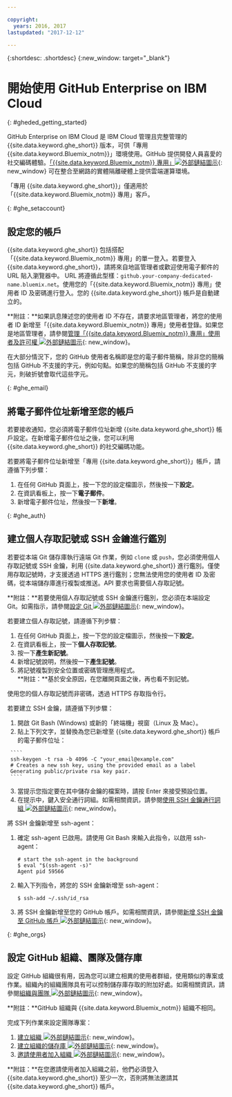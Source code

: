 ```yaml
---

copyright:
  years: 2016, 2017
lastupdated: "2017-12-12"

---
```


{:shortdesc: .shortdesc}
{:new_window: target="_blank"}

# 開始使用 GitHub Enterprise on IBM Cloud
{: #gheded_getting_started}

GitHub Enterprise on IBM Cloud 是 IBM Cloud 管理且完整管理的 {{site.data.keyword.ghe_short}} 版本，可供「專用 {{site.data.keyword.Bluemix_notm}}」環境使用。GitHub 提供開發人員喜愛的社交編碼體驗。[「{{site.data.keyword.Bluemix_notm}} 專用」![外部鏈結圖示](../../icons/launch-glyph.svg "外部鏈結圖示")](/docs/dedicated/index.html#dedicated){: new_window} 可在整合至網路的實體隔離硬體上提供雲端運算環境。

「專用 {{site.data.keyword.ghe_short}}」僅適用於「{{site.data.keyword.Bluemix_notm}} 專用」客戶。

{: #ghe_setaccount}
## 設定您的帳戶

{{site.data.keyword.ghe_short}} 包括搭配「{{site.data.keyword.Bluemix_notm}} 專用」的單一登入。若要登入 {{site.data.keyword.ghe_short}}，請將來自地區管理者或歡迎使用電子郵件的 URL 貼入瀏覽器中。 URL 將遵循此型樣：`github.your-company-dedicated-name.bluemix.net`。使用您的「{{site.data.keyword.Bluemix_notm}} 專用」使用者 ID 及密碼進行登入。您的 {{site.data.keyword.ghe_short}} 帳戶是自動建立的。

**附註：**如果訊息陳述您的使用者 ID 不存在，請要求地區管理者，將您的使用者 ID 新增至「{{site.data.keyword.Bluemix_notm}} 專用」使用者登錄。如果您是地區管理者，請參閱[管理「{{site.data.keyword.Bluemix_notm}} 專用」使用者及許可權 ![外部鏈結圖示](../../icons/launch-glyph.svg "外部鏈結圖示")](/docs/admin/index.html#oc_useradmin){: new_window}。

在大部分情況下，您的 GitHub 使用者名稱即是您的電子郵件簡稱，除非您的簡稱包括 GitHub 不支援的字元，例如句點。如果您的簡稱包括 GitHub 不支援的字元，則破折號會取代這些字元。     

{: #ghe_email}
## 將電子郵件位址新增至您的帳戶

若要接收通知，您必須將電子郵件位址新增 {{site.data.keyword.ghe_short}} 帳戶設定。在新增電子郵件位址之後，您可以利用 {{site.data.keyword.ghe_short}} 的社交編碼功能。    

若要將電子郵件位址新增至「專用 {{site.data.keyword.ghe_short}}」帳戶，請遵循下列步驟：    
1. 在任何 GitHub 頁面上，按一下您的設定檔圖示，然後按一下**設定**。    
2. 在資訊看板上，按一下**電子郵件**。    
3. 新增電子郵件位址，然後按一下**新增**。        

{: #ghe_auth}
## 建立個人存取記號或 SSH 金鑰進行鑑別

若要從本端 Git 儲存庫執行遠端 Git 作業，例如 `clone` 或 `push`，您必須使用個人存取記號或 SSH 金鑰，利用 {{site.data.keyword.ghe_short}} 進行鑑別。僅使用存取記號時，才支援透過 HTTPS 進行鑑別；您無法使用您的使用者 ID 及密碼，從本端儲存庫進行複製或推送。API 要求也需要個人存取記號。

**附註：**若要使用個人存取記號或 SSH 金鑰進行鑑別，您必須在本端設定 Git。如需指示，請參閱[設定 Git ![外部鏈結圖示](../../icons/launch-glyph.svg "外部鏈結圖示")](https://help.github.com/enterprise/user/articles/set-up-git/){: new_window}。    

若要建立個人存取記號，請遵循下列步驟：    
   1. 在任何 GitHub 頁面上，按一下您的設定檔圖示，然後按一下**設定**。    
   2. 在資訊看板上，按一下**個人存取記號**。   
   3. 按一下**產生新記號**。
   4. 新增記號說明，然後按一下**產生記號**。
   5. 將記號複製到安全位置或密碼管理應用程式。    
     **附註：**基於安全原因，在您離開頁面之後，再也看不到記號。    

使用您的個人存取記號而非密碼，透過 HTTPS 存取指令行。


若要建立 SSH 金鑰，請遵循下列步驟：
   1. 開啟 Git Bash (Windows) 或新的「終端機」視窗（Linux 及 Mac）。    
   2. 貼上下列文字，並替換為您已新增至 {{site.data.keyword.ghe_short}} 帳戶的電子郵件位址：

     ````
     ssh-keygen -t rsa -b 4096 -C "your_email@example.com"
     # Creates a new ssh key, using the provided email as a label
     Generating public/private rsa key pair.
     ````

   3. 當提示您指定要在其中儲存金鑰的檔案時，請按 Enter 來接受預設位置。
   4. 在提示中，鍵入安全通行詞組。如需相關資訊，請參閱[使用 SSH 金鑰通行詞組 ![外部鏈結圖示](../../icons/launch-glyph.svg "外部鏈結圖示")](https://help.github.com/enterprise/user/articles/working-with-ssh-key-passphrases/){: new_window}。   

將 SSH 金鑰新增至 ssh-agent：    
   1. 確定 ssh-agent 已啟用。請使用 Git Bash 來輸入此指令，以啟用 ssh-agent：
      ````
      # start the ssh-agent in the background
      $ eval "$(ssh-agent -s)"
      Agent pid 59566
      ````    

   2. 輸入下列指令，將您的 SSH 金鑰新增至 ssh-agent：    
      ````
      $ ssh-add ~/.ssh/id_rsa
      ````    
   3. 將 SSH 金鑰新增至您的 GitHub 帳戶。如需相關資訊，請參閱[新增 SSH 金鑰至 GitHub 帳戶 ![外部鏈結圖示](../../icons/launch-glyph.svg "外部鏈結圖示")](https://help.github.com/enterprise/user/articles/adding-a-new-ssh-key-to-your-github-account/){: new_window}。    


{: #ghe_orgs}
## 設定 GitHub 組織、團隊及儲存庫    

設定 GitHub 組織很有用，因為您可以建立相異的使用者群組，使用類似的專案或作業。組織內的組織團隊具有可以控制儲存庫存取的附加好處。如需相關資訊，請參閱[組織與團隊 ![外部鏈結圖示](../../icons/launch-glyph.svg "外部鏈結圖示")](https://help.github.com/enterprise/admin/guides/user-management/organizations-and-teams/){: new_window}。

**附註：**GitHub 組織與 {{site.data.keyword.Bluemix_notm}} 組織不相同。

完成下列作業來設定團隊專案：

   1. [建立組織 ![外部鏈結圖示](../../icons/launch-glyph.svg "外部鏈結圖示")](https://help.github.com/enterprise/user/articles/creating-a-new-organization-account/){: new_window}。
   2. [建立組織的儲存庫 ![外部鏈結圖示](../../icons/launch-glyph.svg "外部鏈結圖示")](https://help.github.com/enterprise/user/articles/create-a-repo/){: new_window}。
   3. [邀請使用者加入組織 ![外部鏈結圖示](../../icons/launch-glyph.svg "外部鏈結圖示")](https://help.github.com/articles/inviting-users-to-join-your-organization/){: new_window}。

  **附註：**在您邀請使用者加入組織之前，他們必須登入 {{site.data.keyword.ghe_short}} 至少一次，否則將無法邀請其 {{site.data.keyword.ghe_short}} 帳戶。

<!-- ### Getting support
To get answers now, submit questions to [Stack Overflow ![External link icon](../../icons/launch-glyph.svg "External link icon")](http://stackoverflow.com/questions/ask?tags=ibm-bluemix_github-enterprise){: new_window}.

For more support, use these resources:    
   1. Complete the form at 
   [IBM Cloud Support Portal![External link icon](../../icons/launch-glyph.svg "External link icon")](https://ibm.biz/bluemixsupport) 
   2. Submit a new ticket through the 
   [Client Success Portal![External link icon](../../icons/launch-glyph.svg "External link icon")](
   https://support.ibmcloud.com/ics/support/mylogin.asp?login=bluemix). -->
